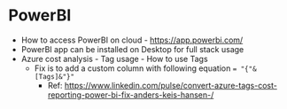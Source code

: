 PowerBI
=======

* How to access PowerBI on cloud - https://app.powerbi.com/
* PowerBI app can be installed on Desktop for full stack usage 
* Azure cost analysis - Tag usage - How to use Tags 
  * Fix is to add a custom column with following equation `= "{"&[Tags]&"}"`
    * Ref: https://www.linkedin.com/pulse/convert-azure-tags-cost-reporting-power-bi-fix-anders-keis-hansen-/

